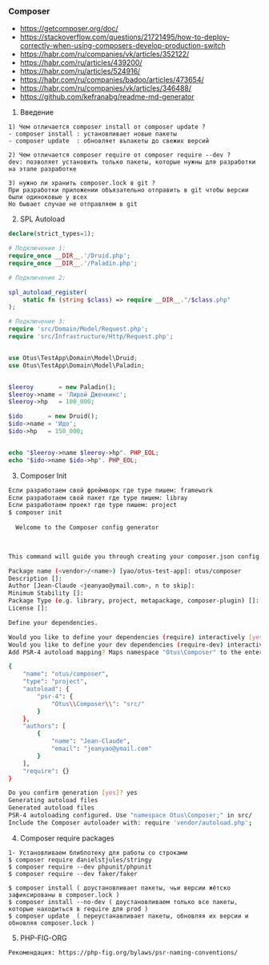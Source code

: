 ### Composer 

- https://getcomposer.org/doc/
- https://stackoverflow.com/questions/21721495/how-to-deploy-correctly-when-using-composers-develop-production-switch
- https://habr.com/ru/companies/vk/articles/352122/
- https://habr.com/ru/articles/439200/
- https://habr.com/ru/articles/524916/
- https://habr.com/ru/companies/badoo/articles/473654/
- https://habr.com/ru/companies/vk/articles/346488/
- https://github.com/kefranabg/readme-md-generator


1. Введение 
```
1) Чем отличается composer install от composer update ?
- composer install : установливает новые пакеты
- composer update  : обновляет въпакеты до свежих версий

2) Чем отличается composer require от composer require --dev ?
dev: позволяет установить только пакеты, которые нужны для разработки на этапе разработке 

3) нужно ли хранить composer.lock в git ?
При разработки приложении объязательно отправить в git чтобы версии были одиноковые у всех
Но бывает случае не отправляем в git
```


2. SPL Autoload 
```php 
declare(strict_types=1);

# Подключение 1:
require_once __DIR__.'/Druid.php';
require_once __DIR__.'/Paladin.php';

# Подключение 2:

spl_autoload_register(
    static fn (string $class) => require __DIR__."/$class.php"
);

# Подключение 3:
require 'src/Domain/Model/Request.php';
require 'src/Infrastructure/Http/Request.php';


use Otus\TestApp\Domain\Model\Druid;
use Otus\TestApp\Domain\Model\Paladin;


$leeroy       = new Paladin();
$leeroy->name = 'Лирой Дженкинс';
$leeroy->hp   = 100_000;

$ido       = new Druid();
$ido->name = 'Идо';
$ido->hp   = 150_000;


echo "$leeroy->name $leeroy->hp". PHP_EOL;
echo "$ido->name $ido->hp". PHP_EOL;
```



3. Composer Init
```bash 
Если разработаем свой фреймворк где type пишем: framework 
Если разработаем свой пакет где type пишем: libray 
Если разработаем проект где type пишем: project 
$ composer init
                                            
  Welcome to the Composer config generator  
                                            


This command will guide you through creating your composer.json config.

Package name (<vendor>/<name>) [yao/otus-test-app]: otus/composer
Description []: 
Author [Jean-Claude <jeanyao@ymail.com>, n to skip]: 
Minimum Stability []: 
Package Type (e.g. library, project, metapackage, composer-plugin) []: project
License []:    

Define your dependencies.

Would you like to define your dependencies (require) interactively [yes]? no
Would you like to define your dev dependencies (require-dev) interactively [yes]? no
Add PSR-4 autoload mapping? Maps namespace "Otus\Composer" to the entered relative path. [src/, n to skip]: 

{
    "name": "otus/composer",
    "type": "project",
    "autoload": {
        "psr-4": {
            "Otus\\Composer\\": "src/"
        }
    },
    "authors": [
        {
            "name": "Jean-Claude",
            "email": "jeanyao@ymail.com"
        }
    ],
    "require": {}
}

Do you confirm generation [yes]? yes
Generating autoload files
Generated autoload files
PSR-4 autoloading configured. Use "namespace Otus\Composer;" in src/
Include the Composer autoloader with: require 'vendor/autoload.php';
```


4. Composer require packages 
```
1- Установливаем блиблотеку для работы со строками
$ composer require danielstjules/stringy
$ composer require --dev phpunit/phpunit
$ composer require --dev faker/faker

$ composer install ( доустановливает пакеты, чьи версии жётско зафиксированы в composer.lock )
$ composer install --no-dev ( доустановливаем только все пакеты, которые находиться в require для prod )
$ composer update  ( переустанавливает пакеты, обновляя их версии и обновляя composer.lock )
```


5. PHP-FIG-ORG 
```
Рекомендация: https://php-fig.org/bylaws/psr-naming-conventions/
```